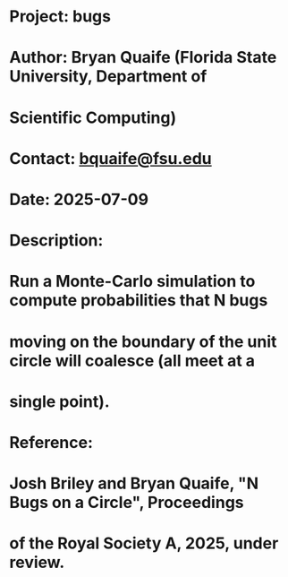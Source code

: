 # Project: bugs
# Author: Bryan Quaife (Florida State University, Department of
# Scientific Computing)
# Contact: bquaife@fsu.edu
# Date: 2025-07-09

# Description:
# Run a Monte-Carlo simulation to compute probabilities that N bugs
# moving on the boundary of the unit circle will coalesce (all meet at a
# single point).

# Reference:
# Josh Briley and Bryan Quaife, "N Bugs on a Circle", Proceedings
# of the Royal Society A, 2025, under review.
